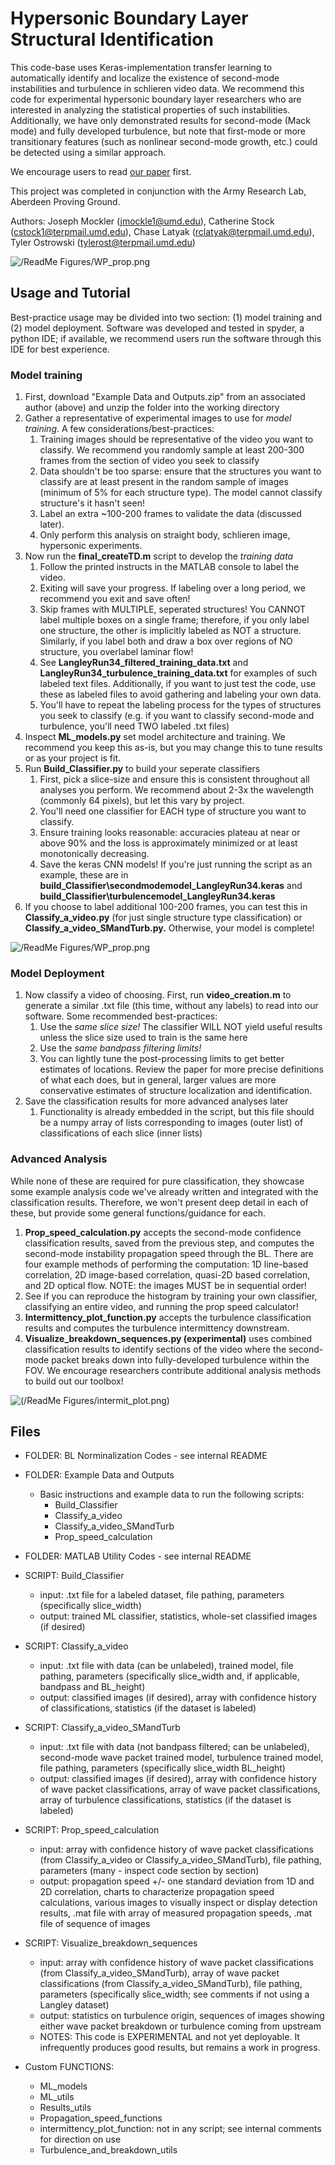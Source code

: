 # Hypersonic Boundary Layer Structural Identification
This code-base uses Keras-implementation transfer learning to automatically identify and localize the existence of second-mode instabilities and turbulence in schlieren video data. We recommend this code for experimental hypersonic boundary layer researchers who are interested in analyzing the statistical properties of such instabilities. Additionally, we have only demonstrated results for second-mode (Mack mode) and fully developed turbulence, but note that first-mode or more transitionary features (such as nonlinear second-mode growth, etc.) could be detected using a similar approach.

We encourage users to read [our paper](https://github.com/JMocklerUMD/2025_Hypersonic_BL_ID/blob/main/USJH_Hypersonic_BL_ID_Preprint.pdf) first.

This project was completed in conjunction with the Army Research Lab, Aberdeen Proving Ground. 

Authors: Joseph Mockler (jmockle1@umd.edu), Catherine Stock (cstock1@terpmail.umd.edu), Chase Latyak (rclatyak@terpmail.umd.edu), Tyler Ostrowski (tylerost@terpmail.umd.edu)

![/ReadMe Figures/WP_prop.png](https://github.com/JMocklerUMD/2025_Hypersonic_BL_ID/blob/main/ReadMe%20Figures/WP_prop.png)

## Usage and Tutorial
Best-practice usage may be divided into two section: (1) model training and (2) model deployment. Software was developed and tested in spyder, a python IDE; if available, we recommend users run the software through this IDE for best experience.

### Model training
1. First, download "Example Data and Outputs.zip" from an associated author (above) and unzip the folder into the working directory
2. Gather a representative of experimental images to use for *model training*. A few considerations/best-practices:
   1. Training images should be representative of the video you want to classify. We recommend you randomly sample at least 200-300 frames from the section of video you seek to classify
   2. Data shouldn't be too sparse: ensure that the structures you want to classify are at least present in the random sample of images (minimum of 5% for each structure type). The model cannot classify structure's it hasn't seen!
   3. Label an extra ~100-200 frames to validate the data (discussed later).
   4. Only perform this analysis on straight body, schlieren image, hypersonic experiments.
3. Now run the **final_createTD.m** script to develop the *training data*
   1. Follow the printed instructs in the MATLAB console to label the video.
   2. Exiting will save your progress. If labeling over a long period, we recommend you exit and save often!
   3. Skip frames with MULTIPLE, seperated structures! You CANNOT label multiple boxes on a single frame; therefore, if you only label one structure, the other is implicitly labeled as NOT a structure. Similarly, if you label both and draw a box over regions of NO structure, you overlabel laminar flow!
   4. See **LangleyRun34_filtered_training_data.txt** and **LangleyRun34_turbulence_training_data.txt** for examples of such labeled text files. Additionally, if you want to just test the code, use these as labeled files to avoid gathering and labeling your own data.
   5. You'll have to repeat the labeling process for the types of structures you seek to classify (e.g. if you want to classify second-mode and turbulence, you'll need TWO labeled .txt files)
4. Inspect **ML_models.py** set model architecture and training. We recommend you keep this as-is, but you may change this to tune results or as your project is fit.
5. Run **Build_Classifier.py** to build your seperate classifiers
   1. First, pick a slice-size and ensure this is consistent throughout all analyses you perform. We recommend about 2-3x the wavelength (commonly 64 pixels), but let this vary by project. 
   2. You'll need one classifier for EACH type of structure you want to classify.
   3. Ensure training looks reasonable: accuracies plateau at near or above 90% and the loss is approximately minimized or at least monotonically decreasing. 
   4. Save the keras CNN models! If you're just running the script as an example, these are in **build_Classifier\secondmodemodel_LangleyRun34.keras** and **build_Classifier\turbulencemodel_LangleyRun34.keras**
6. If you choose to label additional 100-200 frames, you can test this in **Classify_a_video.py** (for just single structure type classification) or **Classify_a_video_SMandTurb.py.** Otherwise, your model is complete!

![/ReadMe Figures/WP_prop.png](https://github.com/JMocklerUMD/2025_Hypersonic_BL_ID/blob/main/ReadMe%20Figures/classified_ex.png)

### Model Deployment
1. Now classify a video of choosing. First, run **video_creation.m** to generate a similar .txt file (this time, without any labels) to read into our software. Some recommended best-practices:
   1. Use the *same slice size!* The classifier WILL NOT yield useful results unless the slice size used to train is the same here
   2. Use the *same bandpass filtering limits!*
   3. You can lightly tune the post-processing limits to get better estimates of locations. Review the paper for more precise definitions of what each does, but in general, larger values are more conservative estimates of structure localization and identification.
2. Save the classification results for more advanced analyses later
   1. Functionality is already embedded in the script, but this file should be a numpy array of lists corresponding to images (outer list) of classifications of each slice (inner lists)
   
### Advanced Analysis
While none of these are required for pure classification, they showcase some example analysis code we've already written and integrated with the classification results. Therefore, we won't present deep detail in each of these, but provide some general functions/guidance for each.
1. **Prop_speed_calculation.py** accepts the second-mode confidence classification results, saved from the previous step, and computes the second-mode instability propagation speed through the BL. There are four example methods of performing the computation: 1D line-based correlation, 2D image-based correlation, quasi-2D based correlation, and 2D optical flow. NOTE: the images MUST be in sequential order!
  1. See if you can reproduce the histogram by training your own classifier, classifying an entire video, and running the prop speed calculator!
2. **Intermittency_plot_function.py** accepts the turbulence classification results and computes the turbulence intermittency downstream. 
3. **Visualize_breakdown_sequences.py (experimental)** uses combined classification results to identify sections of the video where the second-mode packet breaks down into fully-developed turbulence within the FOV.
We encourage researchers contribute additional analysis methods to build out our toolbox!

![(/ReadMe Figures/intermit_plot.png)](https://github.com/JMocklerUMD/2025_Hypersonic_BL_ID/blob/main/ReadMe%20Figures/intermit_plot.png)


## Files
- FOLDER: BL Norminalization Codes - see internal README

- FOLDER: Example Data and Outputs
  - Basic instructions and example data to run the following scripts:
    - Build_Classifier
    - Classify_a_video
    - Classify_a_video_SMandTurb
    - Prop_speed_calculation

- FOLDER: MATLAB Utility Codes - see internal README

- SCRIPT: Build_Classifier
  - input: .txt file for a labeled dataset, file pathing, parameters (specifically slice_width)
  - output: trained ML classifier, statistics, whole-set classified images (if desired)

- SCRIPT: Classify_a_video
  - input: .txt file with data (can be unlabeled), trained model, file pathing, parameters (specifically slice_width and, if applicable, bandpass and BL_height)
  - output: classified images (if desired), array with confidence history of classifications, statistics (if the dataset is labeled)

- SCRIPT: Classify_a_video_SMandTurb
  - input: .txt file with data (not bandpass filtered; can be unlabeled), second-mode wave packet trained model, turbulence trained model, file pathing, parameters (specifically slice_width BL_height)
  - output: classified images (if desired), array with confidence history of wave packet classifications, array of wave packet classifications, array of turbulence classifications, statistics (if the dataset is labeled)

- SCRIPT: Prop_speed_calculation
  - input: array with confidence history of wave packet classifications (from Classify_a_video or Classify_a_video_SMandTurb), file pathing, parameters (many - inspect code section by section)
  - output: propagation speed +/- one standard deviation from 1D and 2D correlation, charts to characterize propagation speed calculations, various images to visually inspect or display detection results, .mat file with array of measured propagation speeds, .mat file of sequence of images
  
- SCRIPT: Visualize_breakdown_sequences
  - input: array with confidence history of wave packet classifications (from Classify_a_video_SMandTurb), array of wave packet classifications (from Classify_a_video_SMandTurb), file pathing, parameters (specifically slice_width; see comments if not using a Langley dataset)
  - output: statistics on turbulence origin, sequences of images showing either wave packet breakdown or turbulence coming from upstream
  - NOTES: This code is EXPERIMENTAL and not yet deployable. It infrequently produces good results, but remains a work in progress.

- Custom FUNCTIONS:
  - ML_models
  - ML_utils
  - Results_utils
  - Propagation_speed_functions
  - intermittency_plot_function: not in any script; see internal comments for direction on use
  - Turbulence_and_breakdown_utils
